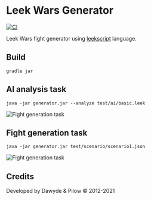 # Leek Wars Generator

[![CI](https://github.com/leek-wars/leek-wars-generator/actions/workflows/build.yml/badge.svg)](https://github.com/leek-wars/leek-wars-generator/actions/workflows/build.yml)

Leek Wars fight generator using [leekscript](https://github.com/leek-wars/leekscript) language.

## Build
```
gradle jar
```

## AI analysis task
```
java -jar generator.jar --analyze test/ai/basic.leek
```
![Fight generation task](https://github.com/leek-wars/leek-wars-generator-v1/blob/master/doc/compilation_task.svg)

## Fight generation task
```
java -jar generator.jar test/scenario/scenario1.json
```

![Fight generation task](https://github.com/leek-wars/leek-wars-generator-v1/blob/master/doc/fight_task.svg)

## Credits
Developed by Dawyde & Pilow © 2012-2021
